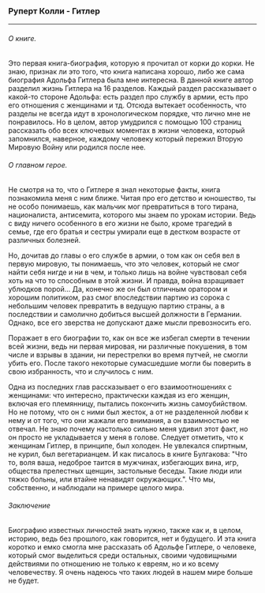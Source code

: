 ### Руперт Колли - Гитлер
---

###### О книге.
Это первая книга-биография, которую я прочитал от корки до корки. Не знаю, признак ли это того, что книга написана хорошо, либо же сама биография Адольфа Гитлера была мне интересна. В данной книге автор разделил жизнь Гитлера на 16 разделов. Каждый раздел рассказывает о какой-то стороне Адольфа: есть раздел про службу в армии, есть про его отношения с женщинами и тд. Отсюда вытекает особенность, что разделы не всегда идут в хронологическом порядке, что лично мне не понравилось. Но в целом, автор умудрился с помощью 100 страниц рассказать обо всех ключевых моментах в жизни человека, который запомнился, наверное, каждому человеку который пережил Вторую Мировую Войну или родился после нее.

###### О главном герое.
Не смотря на то, что о Гитлере я знал некоторые факты, книга познакомила меня с ним ближе. Читая про его детство и юношество, ты не особо понимаешь, как мальчик мог превратиться в того тирана, националиста, антисемита, которого мы знаем по урокам истории. Ведь с виду ничего особенного в его жизни не было, кроме трагедий в семье, где его братья и сестры умирали еще в дестком возрасте от различных болезней.

Но, дочитав до главы о его службе в армии, о том как он себя вел в первую мировую, ты понимаешь, что это человек, который не смог найти себя нигде и ни в чем, и только лишь на войне чувствовал себя хоть на что то способным в этой жизни. И правда, война взращивает ублюдков порой... Да, конечно же он был отличным оратором и хорошим политиком, раз смог впоследствии партию из сорока с небольшим человек превратить в ведущую партию страны, а в последствии и самолично добиться высшей должности в Германии. Однако, все его зверства не допускают даже мысли превозносить его.

Поражает в его биографии то, как он все же избегал смерти в течении всей жизни, ведь ни первая мировая, ни различные покушения, в том числе и взрывы в здании, ни перестрелки во время путчей, не смогли убить его. После такого некоторые сумасшедшие могли бы поверить в свою избранность, что и случилось с ним.

Одна из последних глав рассказывает о его взаимоотношениях с женщинами: что интересно, практически каждая из его женщин, включая его племянницу, пытались покончить жизнь самоубийством. Но не потому, что он с ними был жесток, а от не разделенной любви к нему и от того, что они жажали его внимания, а он взаимностью не отвечал. Не знаю почему настолько сильно меня удивил этот факт, но он просто не укладывается у меня в голове. Следует отметить, что к женщинам Гитлер, в принципе, был холоден. Не увлекался спиртным, не курил, был вегетарианцем. И как писалось в книге Булгакова: "Что то, воля ваша, недоброе таится в мужчинах, избегающих вина, игр, общества прелестных щенщин, застольные беседы. Такие люди или тяжко больны, или втайне ненавидят окружающих.". Что мы, собственно, и наблюдали на примере целого мира.

###### Заключение
Биографию известных личностей знать нужно, также как и, в целом, историю, ведь без прошлого, как говорится, нет и будущего. И эта книга коротко и емко смогла мне рассказать об Адольфе Гитлере, о человеке, который смог выделиться среди остальных, своими чудовищными действиями по отношению не только к евреям, но и ко всему человечеству. Я очень надеюсь что таких людей в нашем мире больше не будет.
